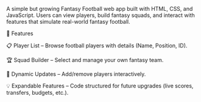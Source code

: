 A simple but growing Fantasy Football web app built with HTML, CSS, and JavaScript.
Users can view players, build fantasy squads, and interact with features that simulate real-world fantasy football.

🚀 Features

📋 Player List – Browse football players with details (Name, Position, ID).

🏆 Squad Builder – Select and manage your own fantasy team.

🔄 Dynamic Updates – Add/remove players interactively.

💡 Expandable Features – Code structured for future upgrades (live scores, transfers, budgets, etc.).



